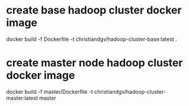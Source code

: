 # create base hadoop cluster docker image
docker build -f Dockerfile -t christiandgv/hadoop-cluster-base:latest .

# create master node hadoop cluster docker image
docker build -f master/Dockerfile -t christiandgv/hadoop-cluster-master:latest master


